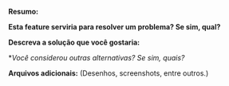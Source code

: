 **Resumo:**


**Esta feature serviria para resolver um problema? Se sim, qual?**


**Descreva a solução que você gostaria:**


**Você considerou outras alternativas? Se sim, quais?*


**Arquivos adicionais:** (Desenhos, screenshots, entre outros.)
